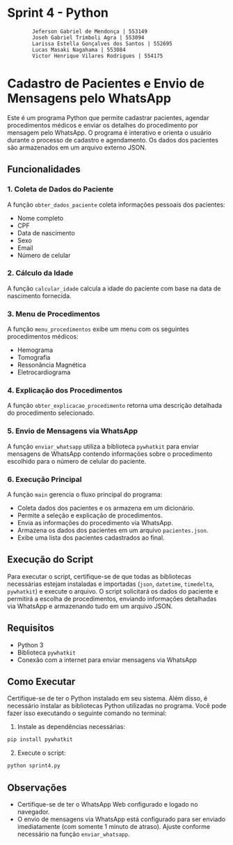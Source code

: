 # Sprint 4 - Python
            Jeferson Gabriel de Mendonça | 553149 
            Joseh Gabriel Trimboli Agra | 553094
            Larissa Estella Gonçalves dos Santos | 552695
            Lucas Masaki Nagahama | 553084 
            Victor Henrique Vilares Rodrigues | 554175
    
# Cadastro de Pacientes e Envio de Mensagens pelo WhatsApp
Este é um programa Python que permite cadastrar pacientes, agendar procedimentos médicos e enviar os detalhes do procedimento por mensagem pelo WhatsApp. O programa é interativo e orienta o usuário durante o processo de cadastro e agendamento. Os dados dos pacientes são armazenados em um arquivo externo JSON.

## Funcionalidades

### 1. Coleta de Dados do Paciente
A função `obter_dados_paciente` coleta informações pessoais dos pacientes:
- Nome completo
- CPF
- Data de nascimento
- Sexo
- Email
- Número de celular

### 2. Cálculo da Idade
A função `calcular_idade` calcula a idade do paciente com base na data de nascimento fornecida.

### 3. Menu de Procedimentos
A função `menu_procedimentos` exibe um menu com os seguintes procedimentos médicos:
- Hemograma
- Tomografia
- Ressonância Magnética
- Eletrocardiograma

### 4. Explicação dos Procedimentos
A função `obter_explicacao_procedimento` retorna uma descrição detalhada do procedimento selecionado.

### 5. Envio de Mensagens via WhatsApp
A função `enviar_whatsapp` utiliza a biblioteca `pywhatkit` para enviar mensagens de WhatsApp contendo informações sobre o procedimento escolhido para o número de celular do paciente.

### 6. Execução Principal
A função `main` gerencia o fluxo principal do programa:
- Coleta dados dos pacientes e os armazena em um dicionário.
- Permite a seleção e explicação de procedimentos.
- Envia as informações do procedimento via WhatsApp.
- Armazena os dados dos pacientes em um arquivo `pacientes.json`.
- Exibe uma lista dos pacientes cadastrados ao final.

## Execução do Script
Para executar o script, certifique-se de que todas as bibliotecas necessárias estejam instaladas e importadas (`json`, `datetime`, `timedelta`, `pywhatkit`) e execute o arquivo. O script solicitará os dados do paciente e permitirá a escolha de procedimentos, enviando informações detalhadas via WhatsApp e armazenando tudo em um arquivo JSON.

## Requisitos
- Python 3
- Biblioteca `pywhatkit`
- Conexão com a internet para enviar mensagens via WhatsApp

## Como Executar
Certifique-se de ter o Python instalado em seu sistema. Além disso, é necessário instalar as bibliotecas Python utilizadas no programa. Você pode fazer isso executando o seguinte comando no terminal:

1. Instale as dependências necessárias:
  ```bash
  pip install pywhatkit
  ```

2. Execute o script:
  ```bash
  python sprint4.py
  ```

## Observações
- Certifique-se de ter o WhatsApp Web configurado e logado no navegador.
- O envio de mensagens via WhatsApp está configurado para ser enviado imediatamente (com somente 1 minuto de atraso). Ajuste conforme necessário na função `enviar_whatsapp`.



